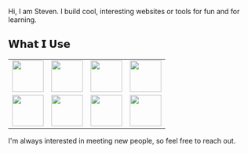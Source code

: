 
<!-- You can edit this image in paint and host the image on https://sm.ms/ -->

Hi, I am Steven. I build cool, interesting websites or tools for fun and for learning.
 

<p align="center">
  
## 𝗪𝗵𝗮𝘁 𝗜 𝗨𝘀𝗲

<table>
  <tbody>
    <tr valign="top">
     <td width="25%" align="center">
        <img height="64px" src="https://cdn.svgporn.com/logos/react.svg">
      </td>
      <td width="25%" align="center">
         <img height="64px" src="https://cdn.svgporn.com/logos/typescript.svg">
      </td>
      <td width="25%" align="center">
        <img height="64px" src="https://cdn.svgporn.com/logos/c-sharp.svg">
      </td>
      <td width="25%" align="center">
        <img height="64px" src="https://cdn.svgporn.com/logos/nextjs.svg">
      </td>
    </tr>
    <tr valign="top">
      <td width="25%" align="center">
         <img height="64px" src="https://cdn.svgporn.com/logos/python.svg">
      </td>
      <td width="25%" align="center">
        <img height="64px" src="https://cdn.svgporn.com/logos/graphql.svg">
      </td>
       <td width="25%" align="center">
        <img height="64px" src="https://cdn.svgporn.com/logos/gatsby.svg">
      </td>
      <td width="25%" align="center">
        <img height="64px" src="https://cdn.svgporn.com/logos/redux.svg">
      </td>
    </tr>
  </tbody>
</table>
</p>





<!-- <img src="https://i.imgur.com/zUqwpbO.png"> -->



I'm always interested in meeting new people, so feel free to reach out.





